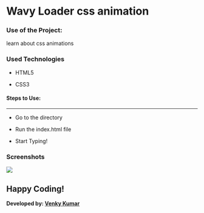 # Wavy Loader css animation

### Use of the Project:

<p> learn about css animations</p>

<h3>Used Technologies</h3>

- HTML5

- CSS3

#### Steps to Use:
---
- Go to the directory

- Run the index.html file

- Start Typing!

<h3> Screenshots </h3>
<img src = "https://i.postimg.cc/3rXDBLbp/snap.png" />
<br>

## Happy Coding!

<strong>Developed by: <a href="https://github.com/BoddepallyVenkatesh06">Venky Kumar</a>